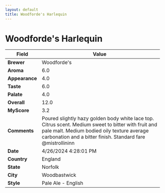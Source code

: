 ```yaml
---
layout: default
title: Woodforde's Harlequin
---
```


# Woodforde's Harlequin

| Field         | Value                                                                                                   |
|---------------|---------------------------------------------------------------------------------------------------------|
| **Brewer**    | Woodforde&#39;s                                                                                        |
| **Aroma**     | 6.0                                                                                         |
| **Appearance**| 4.0                                                                                    |
| **Taste**     | 6.0                                                                                         |
| **Palate**    | 4.0                                                                                        |
| **Overall**   | 12.0                                                                                       |
| **MyScore**   | 3.2                                                                                       |
| **Comments**  | Poured slightly hazy golden body white lace top. Citrus scent. Medium sweet to bitter with fruit and pale malt. Medium bodied oily texture average carbonation and a bitter finish. Standard fare  @mistrollininn                                                                                      |
| **Date**      | 4/26/2024 4:28:01 PM                                                                                          |
| **Country**   | England                                                                                       |
| **State**     | Norfolk                                                                                         |
| **City**      | Woodbastwick                                                                                          |
| **Style**     | Pale Ale - English                                                                                         |
